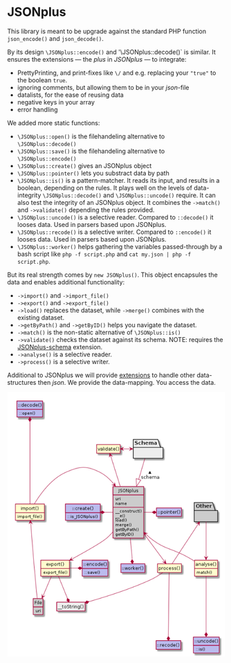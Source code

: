 # JSONplus

This library is meant to be upgrade against the standard PHP function `json_encode()` and `json_decode()`.

By its design `\JSONplus::encode()` and '\JSONplus::decode()` is similar. It ensures the extensions &mdash; the *plus* in *JSONplus* &mdash; to integrate:
- PrettyPrinting, and print-fixes like `\/` and e.g. replacing your `"true"` to the boolean `true`.
- ignoring comments, but allowing them to be in your *json*-file
- datalists, for the ease of reusing data
- negative keys in your array
- error handling

We added more static functions:
- `\JSONplus::open()` is the filehandeling alternative to `\JSONplus::decode()`
- `\JSONplus::save()` is the filehandeling alternative to `\JSONplus::encode()`
- `\JSONplus::create()` gives an JSONplus object
- `\JSONplus::pointer()` lets you substract data by path
- `\JSONplus::is()` is a pattern-matcher. It reads its input, and results in a boolean, depending on the rules. It plays well on the levels of data-integrity `\JSONplus::decode()` and `\JSONplus::uncode()` require. It can also test the integrity of an JSONplus object. It combines the `->match()` and `->validate()` depending the rules provided.
- `\JSONplus::uncode()` is a selective reader. Compared to `::decode()` it looses data. Used in parsers based upon JSONplus.
- `\JSONplus::recode()` is a selective writer. Compared to `::encode()` it looses data. Used in parsers based upon JSONplus.
- `\JSONplus::worker()` helps gathering the variables passed-through by a bash script like `php -f script.php` and `cat my.json | php -f script.php`.

But its real strength comes by `new JSONplus()`. This object encapsules the data and enables additional functionality:
- `->import()` and `->import_file()`
- `->export()` and `->export_file()`
- `->load()` replaces the dataset, while `->merge()` combines with the existing dataset.
- `->getByPath()` and `->getByID()` helps you navigate the dataset.
- `->match()` is the non-static alternative of `\JSONplus::is()`
- `->validate()` checks the dataset against its schema. NOTE: requires the [JSONplus-schema](https://github.com/JSONplus/JSONplus-schema) extension.
- `->analyse()` is a selective reader.
- `->process()` is a selective writer.

Additional to JSONplus we will provide [extensions](https://github.com/JSONplus/) to handle other data-structures then *json*. We provide the data-mapping. You access the data.

![JSONplus model](JSONplus-model.png)
